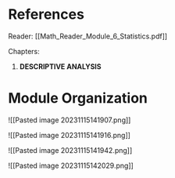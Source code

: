 
# References

Reader: [[Math_Reader_Module_6_Statistics.pdf]]

Chapters:
1. **DESCRIPTIVE ANALYSIS**

# Module Organization

![[Pasted image 20231115141907.png]]

![[Pasted image 20231115141916.png]]

![[Pasted image 20231115141942.png]]

![[Pasted image 20231115142029.png]]

